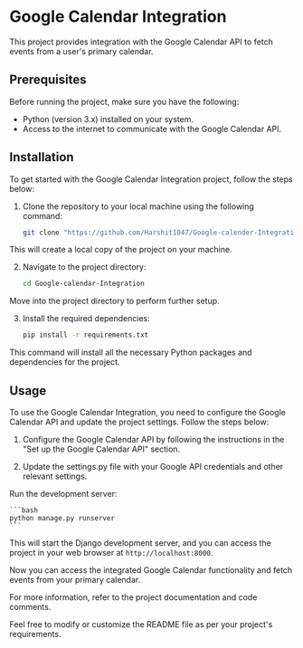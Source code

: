 # Google Calendar Integration

This project provides integration with the Google Calendar API to fetch events from a user's primary calendar.

## Prerequisites

Before running the project, make sure you have the following:

- Python (version 3.x) installed on your system.
- Access to the internet to communicate with the Google Calendar API.

## Installation

To get started with the Google Calendar Integration project, follow the steps below:

1. Clone the repository to your local machine using the following command:

   ```bash
   git clone "https://github.com/Harshit1047/Google-calender-Integration_OAuth2.git"
   ```
   
This will create a local copy of the project on your machine.

2. Navigate to the project directory:

   ```bash
   cd Google-calendar-Integration 
   ```

Move into the project directory to perform further setup.

3. Install the required dependencies:

   ```bash
   pip install -r requirements.txt 
   ```

This command will install all the necessary Python packages and dependencies for the project.

## Usage

To use the Google Calendar Integration, you need to configure the Google Calendar API and update the project settings. Follow the steps below:

1. Configure the Google Calendar API by following the instructions in the "Set up the Google Calendar API" section.

2. Update the settings.py file with your Google API credentials and other relevant settings.

Run the development server:

    ```bash
    python manage.py runserver
    ```

This will start the Django development server, and you can access the project in your web browser at `http://localhost:8000`.

Now you can access the integrated Google Calendar functionality and fetch events from your primary calendar.

For more information, refer to the project documentation and code comments.

Feel free to modify or customize the README file as per your project's requirements.

